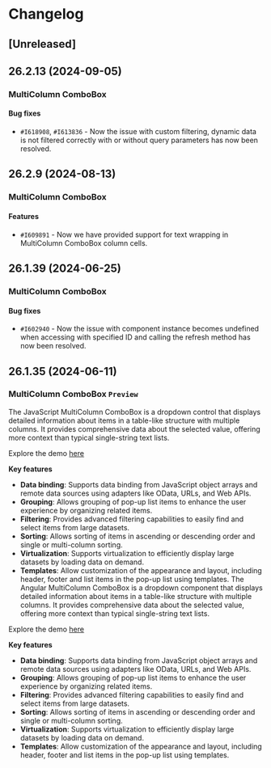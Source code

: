 # Changelog

## [Unreleased]

## 26.2.13 (2024-09-05)

### MultiColumn ComboBox

#### Bug fixes

- `#I618908`, `#I613836` - Now the issue with custom filtering, dynamic data is not filtered correctly with or without query parameters has now been resolved.

## 26.2.9 (2024-08-13)

### MultiColumn ComboBox

#### Features

- `#I609891` - Now we have provided support for text wrapping in MultiColumn ComboBox column cells.

## 26.1.39 (2024-06-25)

### MultiColumn ComboBox

#### Bug fixes

- `#I602940` - Now the issue with component instance becomes undefined when accessing with specified ID and calling the refresh method has now been resolved.

## 26.1.35 (2024-06-11)

### MultiColumn ComboBox `Preview`

The JavaScript MultiColumn ComboBox is a dropdown control that displays detailed information about items in a table-like structure with multiple columns. It provides comprehensive data about the selected value, offering more context than typical single-string text lists. 

Explore the demo [here](https://ej2.syncfusion.com/demos/#/fluent2/multicolumn-combobox/default.html)

**Key features**

* **Data binding**: Supports data binding from JavaScript object arrays and remote data sources using adapters like OData, URLs, and Web APIs. 
* **Grouping**: Allows grouping of pop-up list items to enhance the user experience by organizing related items. 
* **Filtering**: Provides advanced filtering capabilities to easily find and select items from large datasets. 
* **Sorting**: Allows sorting of items in ascending or descending order and single or multi-column sorting. 
* **Virtualization**: Supports virtualization to efficiently display large datasets by loading data on demand. 
* **Templates**: Allow customization of the appearance and layout, including header, footer and list items in the pop-up list using templates.
The Angular MultiColumn ComboBox is a dropdown component that displays detailed information about items in a table-like structure with multiple columns. It provides comprehensive data about the selected value, offering more context than typical single-string text lists. 

Explore the demo [here](https://ej2.syncfusion.com/angular/demos/#/fluent2/multicolumn-combobox/default)

**Key features**

* **Data binding**: Supports data binding from JavaScript object arrays and remote data sources using adapters like OData, URLs, and Web APIs. 
* **Grouping**: Allows grouping of pop-up list items to enhance the user experience by organizing related items. 
* **Filtering**: Provides advanced filtering capabilities to easily find and select items from large datasets. 
* **Sorting**: Allows sorting of items in ascending or descending order and single or multi-column sorting. 
* **Virtualization**: Supports virtualization to efficiently display large datasets by loading data on demand. 
* **Templates**: Allow customization of the appearance and layout, including header, footer and list items in the pop-up list using templates.